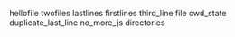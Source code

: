 hellofile
twofiles
lastlines
firstlines
third_line
file
cwd_state
duplicate_last_line
no_more_js
directories
